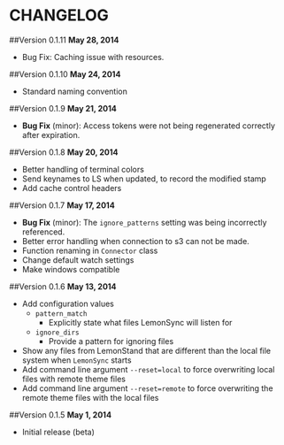 CHANGELOG
=======

##Version 0.1.11
**May 28, 2014**

- Bug Fix: Caching issue with resources. 

##Version 0.1.10
**May 24, 2014**

- Standard naming convention

##Version 0.1.9
**May 21, 2014**

- **Bug Fix** (minor): Access tokens were not being regenerated correctly after expiration.

##Version 0.1.8
**May 20, 2014**

- Better handling of terminal colors 
- Send keynames to LS when updated, to record the modified stamp
- Add cache control headers

##Version 0.1.7
**May 17, 2014**

- **Bug Fix** (minor): The `ignore_patterns` setting was being incorrectly referenced.  
- Better error handling when connection to s3 can not be made.
- Function renaming in `Connector` class
- Change default watch settings
- Make windows compatible

##Version 0.1.6
**May 13, 2014**

- Add configuration values 
	- `pattern_match` 
		- Explicitly state what files LemonSync will listen for
	- `ignore_dirs`
		- Provide a pattern for ignoring files
- Show any files from LemonStand that are different than the local file system when `LemonSync` starts
- Add command line argument `--reset=local` to force overwriting local files with remote theme files
- Add command line argument `--reset=remote` to force overwriting the remote theme files with the local files

##Version 0.1.5
**May 1, 2014**

- Initial release (beta)